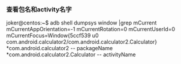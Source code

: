 ### 查看包名和activity名字
 joker@centos:~$ adb shell dumpsys window |grep mCurrent
    mCurrentAppOrientation=-1
      mCurrentRotation=0
        mCurrentUserId=0
  mCurrentFocus=Window{5ccf539 u0 com.android.calculator2/com.android.calculator2.Calculator}
*com.android.calculator2 -- packageName
*com.android.calculator2.Calculator -- activityName
